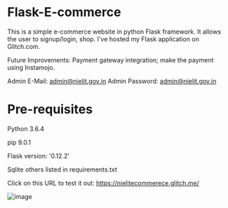# Flask-E-commerce

This is a simple e-commerce website in python Flask framework. It allows the user to signup/login, shop.  I've hosted my Flask application on Glitch.com.

Future Improvements:
Payment gateway integration; make the payment using Instamojo.

Admin E-Mail: admin@nielit.gov.in
Admin Password: admin@nielit.gov.in

# Pre-requisites

Python 3.6.4

pip 9.0.1

Flask version: '0.12.2'

Sqlite
others listed in requirements.txt


Click on this URL to test it out: https://nielitecommerece.glitch.me/

![image](https://github.com/user-attachments/assets/5b3fb933-6da3-4c42-bad5-53519dfbda18)

